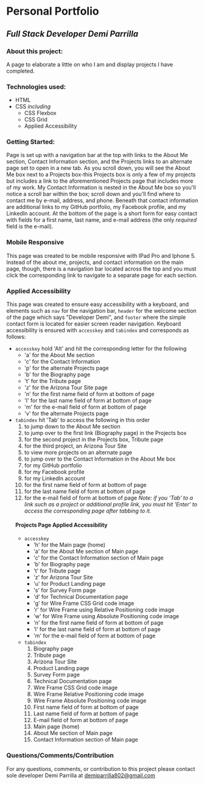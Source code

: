 # Personal Portfolio

## *Full Stack Developer Demi Parrilla*

### About this project:
A page to elaborate a little on who I am and display projects I have completed.

### Technologies used:
+ HTML
+ CSS *including*
    + CSS Flexbox
    + CSS Grid
    + Applied Accessibility

### Getting Started:
Page is set up with a navigation bar at the top with links to the About Me section, Contact Information section, and the Projects links to an alternate page set to open in a new tab. As you scroll down, you will see the About Me box next to a Projects box-this Projects box is only a few of my projects but includes a link to the aforementioned Projects page that includes more of my work. My Contact Information is nested in the About Me box so you'll notice a scroll bar within the box; scroll down and you'll find where to contact me by e-mail, address, and phone. Beneath that contact information are additional links to my GitHub portfolio, my Facebook profile, and my LinkedIn account. At the bottom of the page is a short form for easy contact with fields for a first name, last name, and e-mail address (the only *required* field is the e-mail).

### Mobile Responsive
This page was created to be mobile responsive with IPad Pro and Iphone 5. Instead of the about me, projects, and contact information on the main page, though, there is a navigation bar located across the top and you must click the corresponding link to navigate to a separate page for each section.

### Applied Accessibility
This page was created to ensure easy accessibility with a keyboard, and elements such as `nav` for the navigation bar, `header` for the welcome section of the page which says "Developer Demi", and `footer` where the simple contact form is located for easier screen reader navigation. Keyboard accessibility is ensured with `accesskey` and `tabindex` and corresponds as follows:
+ `accesskey` hold 'Alt' and hit the corresponding letter for the following
    + 'a' for the About Me section
    + 'c' for the Contact Information
    + 'p' for the alternate Projects page
    + 'b' for the Biography page
    + 't' for the Tribute page
    + 'z' for the Arizona Tour Site page
    + 'n' for the first name field of form at bottom of page
    + 'l' for the last name field of form at bottom of page
    + 'm' for the e-mail field of form at bottom of page
    + 'v' for the alternate Projects page
+ `tabindex` hit 'Tab' to access the following in this order
    1. to jump down to the About Me section
    2. to jump over to the first link (Biography page) in the Projects box
    3. for the second project in the Projects box, Tribute page
    4. for the third project, an Arizona Tour Site
    5. to view more projects on an alternate page
    6. to jump over to the Contact Information in the About Me box
    7. for my GitHub portfolio
    8. for my Facebook profile
    9. for my LinkedIn account
    10. for the first name field of form at bottom of page
    11. for the last name field of form at bottom of page
    12. for the e-mail field of form at bottom of page
    *Note: if you 'Tab' to a link such as a project or additional profile link, you must hit 'Enter' to access the corresponding page after tabbing to it.*
    #### Projects Page Applied Accessibility
    + `accesskey`
        + 'h' for the Main page (home)
        + 'a' for the About Me section of Main page
        + 'c' for the Contact Information section of Main page
        + 'b' for Biography page
        + 't' for Tribute page
        + 'z' for Arizona Tour Site
        + 'u' for Product Landing page
        + 's' for Survey Form page
        + 'd' for Technical Documentation page
        + 'g' for Wire Frame CSS Grid code image
        + 'r' for Wire Frame using Relative Positioning code image
        + 'w' for Wire Frame using Absolute Positioning code image
        + 'n' for the first name field of form at bottom of page
        + 'l' for the last name field of form at bottom of page
        + 'm' for the e-mail field of form at bottom of page
    + `tabindex`
        1. Biography page
        2. Tribute page
        3. Arizona Tour Site
        4. Product Landing page
        5. Survey Form page
        6. Technical Documentation page
        7. Wire Frame CSS Grid code image
        8. Wire Frame Relative Positioning code image
        9. Wire Frame Absolute Positioning code image
        10. First name field of form at bottom of page
        11. Last name field of form at bottom of page
        12. E-mail field of form at bottom of page
        13. Main page (home)
        14. About Me section of Main page
        15. Contact Information section of Main page

### Questions/Comments/Contribution
For any questions, comments, or contribution to this project please contact sole developer Demi Parrilla at demiparrilla802@gmail.com


